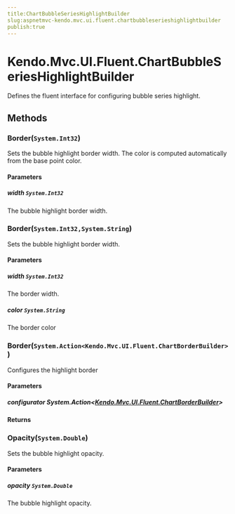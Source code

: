 ```yaml
---
title:ChartBubbleSeriesHighlightBuilder
slug:aspnetmvc-kendo.mvc.ui.fluent.chartbubbleserieshighlightbuilder
publish:true
---
```


# Kendo.Mvc.UI.Fluent.ChartBubbleSeriesHighlightBuilder
Defines the fluent interface for configuring bubble series highlight.



## Methods

### Border(`System.Int32`)
Sets the bubble highlight border width.
            The color is computed automatically from the base point color.


#### Parameters

##### width `System.Int32`
The bubble highlight border width.





### Border(`System.Int32,System.String`)
Sets the bubble highlight border width.


#### Parameters

##### width `System.Int32`
The border width.

##### color `System.String`
The border color





### Border(`System.Action<Kendo.Mvc.UI.Fluent.ChartBorderBuilder>`)
Configures the highlight border


#### Parameters

##### configurator System.Action<[Kendo.Mvc.UI.Fluent.ChartBorderBuilder](/api/wrappers/aspnet-mvc/Kendo.Mvc.UI.Fluent/ChartBorderBuilder)>




#### Returns




### Opacity(`System.Double`)
Sets the bubble highlight opacity.


#### Parameters

##### opacity `System.Double`
The bubble highlight opacity.






